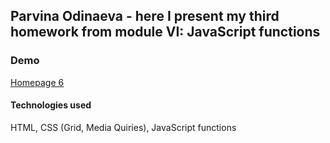 ## Parvina Odinaeva - here I present my third homework from module VI: JavaScript functions
### Demo
<a target="_blank" rel="noreferrer noopener" href="https://parvinaodinaeva.github.io/homepage6/" title="homepage6">Homepage 6</a>
#### Technologies used
HTML, CSS (Grid, Media Quiries), JavaScript functions
